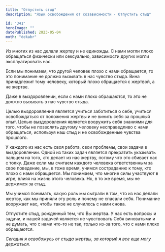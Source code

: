```yaml
---
title: "Отпустить стыд"
description: "Язык освобождения от созависимости - Отпустить стыд"

id: "341"
heroImage: ""
datePublished: 2023-05-04
moth: "dekabr"
---
```


Из многих из нас делали жертву и не единожды. С нами могли плохо обращаться
физически или сексуально, зависимости других могли эксплуатировать нас.

Если мы понимаем, что другой человек плохо с нами обращается, то это понимание
не должно вызывать в нас чувство стыда. Вина принадлежит тому человеку,
который плохо обращается с жертвой, а не жертве.

Даже в выздоровлении, если с нами плохо обращаются, то это не должно вызывать
в нас чувство стыда.

Целью выздоровления является учиться заботиться о себе, учиться освобождаться
от положения жертвы и не винить себя за прошлый опыт. Целью выздоровления
является вооружить себя знаниями для того, чтобы не позволять другому человеку
несправедливо с нами обращаться, используя наш стыд и не освобожденные чувства
прошлого.

У каждого из нас есть своя работа, свои проблемы, свои задачи в выздоровлении.
Одной из таких задач является прекратить указывать пальцем на того, кто делает
из нас жертву, потому что это сбивает нас с толку. Даже если мы считаем
каждого человека ответственным за свое поведение, мы, в тоже время, учимся
состраданию к тому, кто плохо с нами обращается. Мы понимаем, что многие силы
участвуют в игре, влияя на жизнь этого человека. Но, в то же время, мы не
держимся за стыд.

Мы учимся понимать, какую роль мы сыграли в том, что из нас делали жертву, как
мы приняли эту роль и почему не спасали себя. Понимание вооружает нас, чтобы
такое не случилось с нами снова.

Отпустите стыд, рожденный тем, что Вы жертва. У нас есть вопросы и задачи, и
нашей задачей является не чувствовать Себя виноватыми и не думать, что с нами
что-то не так, только из-за того, что с нами плохо обращаются.

_Сегодня_ _я_ _освобожусь_ _от_ _стыда_ _жертвы,_ _за_ _который_ _я_ _все_
_еще_ _могу_ _держаться._
